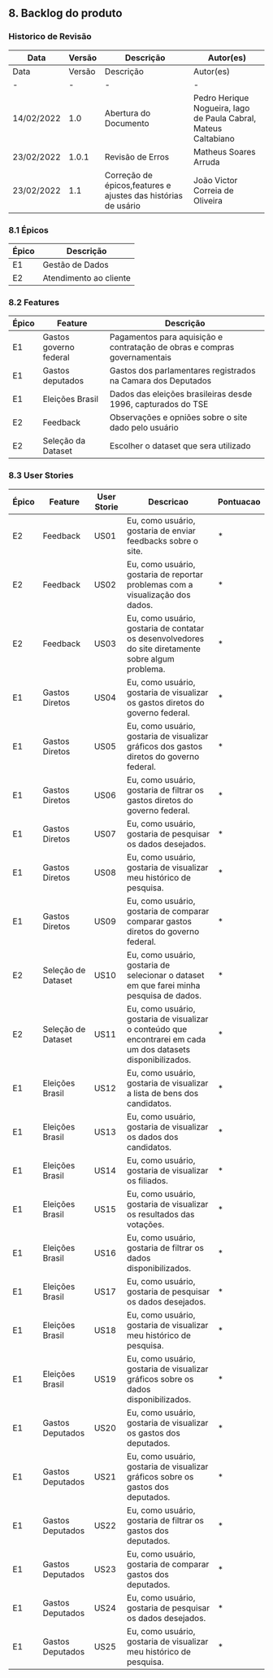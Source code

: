 ## 8. Backlog do produto

### Historico de Revisão

| Data       | Versão | Descrição                                                     | Autor(es)                                                       |
| ---------- | ------ | ------------------------------------------------------------- | --------------------------------------------------------------- |
| Data       | Versão | Descrição                                                     | Autor(es)                                                       |
| -          | -      | -                                                             | -                                                               |
| 14/02/2022 | 1.0    | Abertura do Documento                                         | Pedro Herique Nogueira, Iago de Paula Cabral, Mateus Caltabiano |
| 23/02/2022 | 1.0.1  | Revisão de Erros                                              | Matheus Soares Arruda                                           |
| 23/02/2022 | 1.1    | Correção de épicos,features e ajustes das histórias de usário | João Victor Correia de Oliveira                                 |

### 8.1 Épicos

| Épico | Descrição              |
| ----- | ---------------------- |
| E1    | Gestão de Dados        |
| E2    | Atendimento ao cliente |

### 8.2 Features

| Épico | Feature                | Descrição                                                                 |
| ----- | ---------------------- | ------------------------------------------------------------------------- |
| E1    | Gastos governo federal | Pagamentos para aquisição e contratação de obras e compras governamentais |
| E1    | Gastos deputados       | Gastos dos parlamentares registrados na Camara dos Deputados              |
| E1    | Eleições Brasil        | Dados das eleições brasileiras desde 1996, capturados do TSE              |
| E2    | Feedback               | Observações e opniões sobre o site dado pelo usuário                      |
| E2    | Seleção da Dataset     | Escolher o dataset que sera utilizado                                     |

### 8.3 User Stories

| Épico | Feature            | User Storie | Descricao                                                                                                     | Pontuacao |
| ----- | ------------------ | ----------- | ------------------------------------------------------------------------------------------------------------- | --------- |
| E2    | Feedback           | US01        | Eu, como usuário, gostaria de enviar feedbacks sobre o site.                                                  | \*        |
| E2    | Feedback           | US02        | Eu, como usuário, gostaria de reportar problemas com a visualização dos dados.                                | \*        |
| E2    | Feedback           | US03        | Eu, como usuário, gostaria de contatar os desenvolvedores do site diretamente sobre algum problema.           | \*        |
| E1    | Gastos Diretos     | US04        | Eu, como usuário, gostaria de visualizar os gastos diretos do governo federal.                                | \*        |
| E1    | Gastos Diretos     | US05        | Eu, como usuário, gostaria de visualizar gráficos dos gastos diretos do governo federal.                      | \*        |
| E1    | Gastos Diretos     | US06        | Eu, como usuário, gostaria de filtrar os gastos diretos do governo federal.                                   | \*        |
| E1    | Gastos Diretos     | US07        | Eu, como usuário, gostaria de pesquisar os dados desejados.                                                   | \*        |
| E1    | Gastos Diretos     | US08        | Eu, como usuário, gostaria de visualizar meu histórico de pesquisa.                                           | \*        |
| E1    | Gastos Diretos     | US09        | Eu, como usuário, gostaria de comparar comparar gastos diretos do governo federal.                            | \*        |
| E2    | Seleção de Dataset | US10        | Eu, como usuário, gostaria de selecionar o dataset em que farei minha pesquisa de dados.                      | \*        |
| E2    | Seleção de Dataset | US11        | Eu, como usuário, gostaria de visualizar o conteúdo que encontrarei em cada um dos datasets disponibilizados. | \*        |
| E1    | Eleições Brasil    | US12        | Eu, como usuário, gostaria de visualizar a lista de bens dos candidatos.                                      | \*        |
| E1    | Eleições Brasil    | US13        | Eu, como usuário, gostaria de visualizar os dados dos candidatos.                                             | \*        |
| E1    | Eleições Brasil    | US14        | Eu, como usuário, gostaria de visualizar os filiados.                                                         | \*        |
| E1    | Eleições Brasil    | US15        | Eu, como usuário, gostaria de visualizar os resultados das votações.                                          | \*        |
| E1    | Eleições Brasil    | US16        | Eu, como usuário, gostaria de filtrar os dados disponibilizados.                                              | \*        |
| E1    | Eleições Brasil    | US17        | Eu, como usuário, gostaria de pesquisar os dados desejados.                                                   | \*        |
| E1    | Eleições Brasil    | US18        | Eu, como usuário, gostaria de visualizar meu histórico de pesquisa.                                           | \*        |
| E1    | Eleições Brasil    | US19        | Eu, como usuário, gostaria de visualizar gráficos sobre os dados disponibilizados.                            | \*        |
| E1    | Gastos Deputados   | US20        | Eu, como usuário, gostaria de visualizar os gastos dos deputados.                                             | \*        |
| E1    | Gastos Deputados   | US21        | Eu, como usuário, gostaria de visualizar gráficos sobre os gastos dos deputados.                              | \*        |
| E1    | Gastos Deputados   | US22        | Eu, como usuário, gostaria de filtrar os gastos dos deputados.                                                | \*        |
| E1    | Gastos Deputados   | US23        | Eu, como usuário, gostaria de comparar gastos dos deputados.                                                  | \*        |
| E1    | Gastos Deputados   | US24        | Eu, como usuário, gostaria de pesquisar os dados desejados.                                                   | \*        |
| E1    | Gastos Deputados   | US25        | Eu, como usuário, gostaria de visualizar meu histórico de pesquisa.                                           | \*        |

